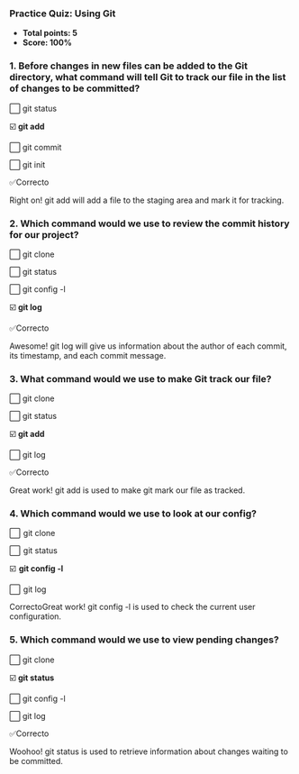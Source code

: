### Practice Quiz: Using Git
* **Total points: 5**
* **Score: 100%**


### 1. Before changes in new files can be added to the Git directory, what command will tell Git to track our file in the list of changes to be committed?

⬜ git status

☑️ **git add**

⬜ git commit

⬜ git init

✅Correcto

Right on! git add will add a file to the staging area and mark it for tracking.




### 2. Which command would we use to review the commit history for our project?

⬜ git clone

⬜ git status

⬜ git config -l

☑️ **git log**

✅Correcto

Awesome! git log will give us information about the author of each commit, its timestamp, and each commit message.

### 3. What command would we use to make Git track our file?

⬜ git clone

⬜ git status

☑️ **git add**

⬜ git log

✅Correcto

Great work! git add is used to make git mark our file as tracked.



### 4. Which command would we use to look at our config?

⬜  git clone

⬜  git status

☑️  **git config -l**

⬜  git log

CorrectoGreat work! git config -l is used to check the current user configuration.

### 5. Which command would we use to view pending changes?

⬜ git clone

☑️ **git status**

⬜ git config -l

⬜ git log

✅Correcto

Woohoo! git status is used to retrieve information about changes waiting to be committed.
